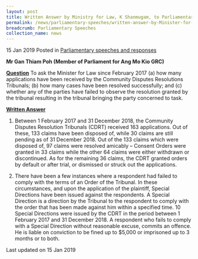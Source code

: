```yaml
---
layout: post
title: Written Answer by Ministry for Law, K Shanmugam, to Parliamentary Question on Community Disputes Resolutions Tribunals
permalink: /news/parliamentary-speeches/written-answer-by-Minister-for-Law-KShanmugam-to-Parliamentary-Question-on-CDRT
breadcrumb: Parliamentary Speeches
collection_name: news
---
```


15 Jan 2019 Posted in [Parliamentary speeches and responses](/news/parliamentary-speeches)

**Mr Gan Thiam Poh (Member of Parliament for Ang Mo Kio GRC)**

**<u>Question</u>**
To ask the Minister for Law since February 2017 (a) how many applications have been received by the Community Disputes Resolutions Tribunals; (b) how many cases have been resolved successfully; and (c) whether any of the parties have failed to observe the resolution granted by the tribunal resulting in the tribunal bringing the party concerned to task.


**<u>Written Answer</u>**


1. Between 1 February 2017 and 31 December 2018, the Community Disputes Resolution Tribunals (CDRT) received 163 applications. Out of these, 133 claims have been disposed of, while 30 claims are still pending as of 31 December 2018.  Out of the 133 claims which were disposed of, 97 claims were resolved amicably – Consent Orders were granted in 33 claims while the other 64 claims were either withdrawn or discontinued. As for the remaining 36 claims, the CDRT granted orders by default or after trial, or dismissed or struck out the applications.
 
2. There have been a few instances where a respondent had failed to comply with the terms of an Order of the Tribunal. In these circumstances, and upon the application of the plaintiff, Special Directions have been issued against the respondents. A Special Direction is a direction by the Tribunal to the respondent to comply with the order that has been made against him within a specified time. 10 Special Directions were issued by the CDRT in the period between 1 February 2017 and 31 December 2018. A respondent who fails to comply with a Special Direction without reasonable excuse, commits an offence. He is liable on conviction to be fined up to $5,000 or imprisoned up to 3 months or to both. 

<p class="right-side-updated">Last updated on 15 Jan 2019</p> 
